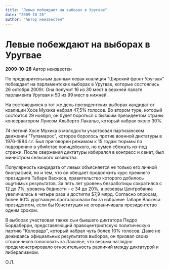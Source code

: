 ```yaml
---
title: "Левые побеждают на выборах в Уругвае"
date: "2009-10-28"
author: "Автор неизвестен"
---
```


# Левые побеждают на выборах в Уругвае

**2009-10-28** Автор неизвестен

По предварительным данным левая коалиция "Широкий фронт Уругвая" побеждает на парламентских выборах в Уругвае, которые состоялись 26 октября 2009г. Она получит 16 из 30 мест в верхней палате парламента Уругвая и 50 из 99 мест в нижней.

На состоявшихся в тот же день президентских выборах кандидат от коалиции Хосе Мухика набрал 47,5% голосов. Во втором туре, который состоится 29 ноября, он будет бороться с бывшим президентом страны консерватором Луисом Альберто Лакалье, который набрал около 30%.

74-летний Хосе Мухика в молодости участвовал партизанском движении "Тупамарос", которое боролось против военной диктатуры в 1976-1984 г.г. Был приговорен режимом к 15 годам тюрьмы по подозрению в убийстве полицейского, но сумел сбежать из-под стражи. После свержения диктатуры избирался в конгресс и сенат, был министром сельского хозяйства.

Популярность кандидата от левых объясняется не только его личной биографией, но и тем, что он обещает продолжить курс прежнего президента Табаре Васкеса, правительство которого добилось ощутимых результатов. За пять лет уровень безработицы сократился с 12 до 7%, уровень бедности - с 34 до 20%, а резервы Центробанка увеличились в четыре раза и достигли $7,9 млрд. Согласно опросам, более 60% уругвайцев проголосовали бы за избрание Табаре Васкеса президентом, если бы Конституция не огораничивала президентство одним сроком.

В выборах участвовал также сын бывшего диктатора Педро Бордаберри, представляющий правоцентристскую политическую партию "Колорадо", который набрал чуть более 10% голосов. Даже не дожидаясь официальных результатов выборов, он призвал своих сторонников голосовать за Лакалье, что весьма наглядно продемонстрировало относительность различий между диктатурой и либерализмом.

О.Л.